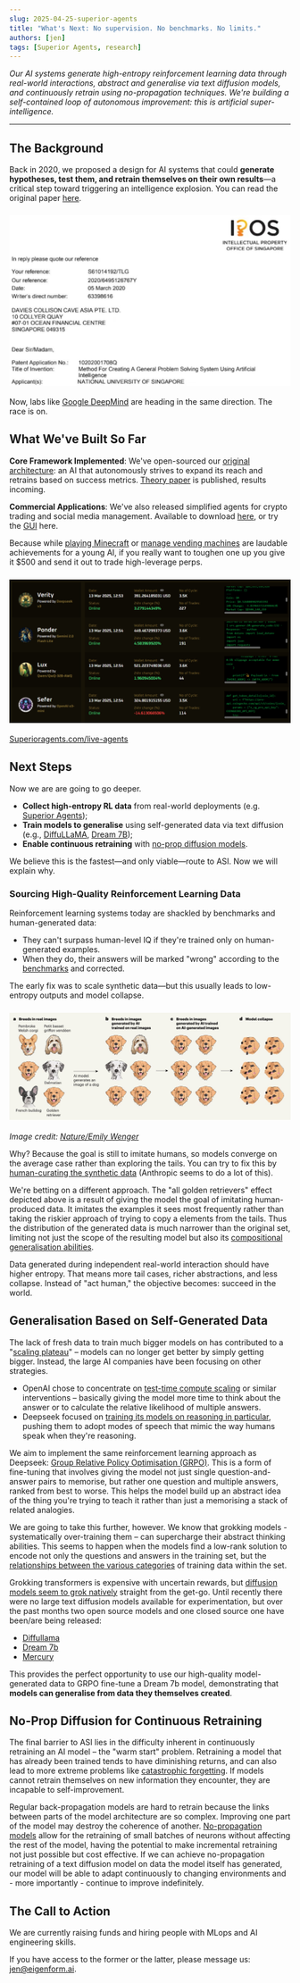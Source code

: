 ```yaml
---
slug: 2025-04-25-superior-agents
title: "What's Next: No supervision. No benchmarks. No limits."
authors: [jen]
tags: [Superior Agents, research]
---
```

*Our AI systems generate high-entropy reinforcement learning data through real-world interactions, abstract and generalise via text diffusion models, and continuously retrain using no-propagation techniques. We're building a self-contained loop of autonomous improvement: this is artificial super-intelligence.*

---

<!-- truncate -->

## The Background

Back in 2020, we proposed a design for AI systems that could **generate hypotheses, test them, and retrain themselves on their own results**—a critical step toward triggering an intelligence explosion. You can read the original paper [here](https://xianyangcb.substack.com/p/a-system-for-evolving-general-artificial-intelligence-from-existing-technologies-b4f5c4d1335a).

### ![IPOS ](./1.jpg)

Now, labs like [Google DeepMind](https://x.com/GoogleDeepMind/status/1910363683215008227) are heading in the same direction. The race is on.

## What We've Built So Far

**Core Framework Implemented**: We've open-sourced our [original architecture](https://github.com/Lexikat-Pte-Ltd/Generalisation2): an AI that autonomously strives to expand its reach and retrains based on success metrics. [Theory paper](https://arxiv.org/abs/2504.04711) is published, results incoming.

**Commercial Applications**: We've also released simplified agents for crypto trading and social media management. Available to download [here](https://github.com/SuperiorAgents/superior-agents), or try the [GUI](https://superioragents.com/) here.

Because while [playing Minecraft](https://minedojo.org/) or [manage vending machines](https://arxiv.org/abs/2502.15840) are laudable achievements for a young AI, if you really want to toughen one up you give it $500 and send it out to trade high-leverage perps.

### ![SA screenshot ](./2.png)
[Superioragents.com/live-agents](https://superioragents.com/live-agents)

## Next Steps

Now we are are going to go deeper.

*   **Collect high-entropy RL data** from real-world deployments (e.g. [Superior Agents](https://superioragents.com/live-agents));
*   **Train models to generalise** using self-generated data via text diffusion (e.g., [DiffuLLaMA](https://github.com/HKUNLP/DiffuLLaMA), [Dream 7B](https://hkunlp.github.io/blog/2025/dream/));
*   **Enable continuous retraining** with [no-prop diffusion models](https://arxiv.org/pdf/2503.24322).

We believe this is the fastest—and only viable—route to ASI. Now we will explain why.

### Sourcing High-Quality Reinforcement Learning Data

Reinforcement learning systems today are shackled by benchmarks and human-generated data:

*   They can't surpass human-level IQ if they're trained only on human-generated examples.
*   When they do, their answers will be marked "wrong" according to the [benchmarks](https://arxiv.org/pdf/2406.04127) and corrected.

The early fix was to scale synthetic data—but this usually leads to low-entropy outputs and model collapse.

### ![Model Collapse ](./3.jpg)

*Image credit: [Nature/Emily Wenger](https://www.nature.com/articles/d41586-024-02355-z)*

Why? Because the goal is still to imitate humans, so models converge on the average case rather than exploring the tails. You can try to fix this by [human-curating the synthetic data](https://arxiv.org/pdf/2412.14689) (Anthropic seems to do a lot of this).

We're betting on a different approach. The "all golden retrievers" effect depicted above is a result of giving the model the goal of imitating human-produced data. It imitates the examples it sees most frequently rather than taking the riskier approach of trying to copy a elements from the tails. Thus the distribution of the generated data is much narrower than the original set, limiting not just the scope of the resulting model but also its [compositional generalisation abilities](https://arxiv.org/pdf/2502.01774).

Data generated during independent real-world interaction should have higher entropy. That means more tail cases, richer abstractions, and less collapse. Instead of "act human," the objective becomes: succeed in the world.

## Generalisation Based on Self-Generated Data

The lack of fresh data to train much bigger models on has contributed to a "[scaling plateau](https://www.reuters.com/technology/artificial-intelligence/openai-rivals-seek-new-path-smarter-ai-current-methods-hit-limitations-2024-11-11/)" – models can no longer get better by simply getting bigger. Instead, the large AI companies have been focusing on other strategies.

*   OpenAI chose to concentrate on [test-time compute scaling](https://arxiv.org/pdf/2408.03314) or similar interventions – basically giving the model more time to think about the answer or to calculate the relative likelihood of multiple answers.
*   Deepseek focused on [training its models on reasoning in particular](https://arxiv.org/pdf/2501.12948), pushing them to adopt modes of speech that mimic the way humans speak when they're reasoning.

We aim to implement the same reinforcement learning approach as Deepseek: [Group Relative Policy Optimisation (GRPO)](https://arxiv.org/pdf/2402.03300). This is a form of fine-tuning that involves giving the model not just single question-and-answer pairs to memorise, but rather one question and multiple answers, ranked from best to worse. This helps the model build up an abstract idea of the thing you're trying to teach it rather than just a memorising a stack of related analogies.

We are going to take this further, however. We know that grokking models - systematically over-training them – can supercharge their abstract thinking abilities. This seems to happen when the models find a low-rank solution to encode not only the questions and answers in the training set, but the [relationships between the various categories](https://xianyangcb.substack.com/p/defining-t-schemas-via-the-parametric) of training data within the set.

Grokking transformers is expensive with uncertain rewards, but [diffusion models seem to grok natively](https://proceedings.neurips.cc/paper_files/paper/2023/file/9d0f188c7947eacb0c07f709576824f6-Paper-Conference.pdf) straight from the get-go. Until recently there were no large text diffusion models available for experimentation, but over the past months two open source models and one closed source one have been/are being released:

*   [Diffullama](https://arxiv.org/pdf/2410.17891)
*   [Dream 7b](https://github.com/HKUNLP/Dream)
*   [Mercury](https://www.inceptionlabs.ai/)

This provides the perfect opportunity to use our high-quality model-generated data to GRPO fine-tune a Dream 7b model, demonstrating that **models can generalise from data they themselves created**.

## No-Prop Diffusion for Continuous Retraining

The final barrier to ASI lies in the difficulty inherent in continuously retraining an AI model – the "warm start" problem. Retraining a model that has already been trained tends to have diminishing returns, and can also lead to more extreme problems like [catastrophic forgetting](https://arxiv.org/pdf/2406.04484). If models cannot retrain themselves on new information they encounter, they are incapable to self-improvement.

Regular back-propagation models are hard to retrain because the links between parts of the model architecture are so complex. Improving one part of the model may destroy the coherence of another. [No-propagation models](https://arxiv.org/pdf/2503.24322) allow for the retraining of small batches of neurons without affecting the rest of the model, having the potential to make incremental retraining not just possible but cost effective. If we can achieve no-propagation retraining of a text diffusion model on data the model itself has generated, our model will be able to adapt continuously to changing environments and - more importantly - continue to improve indefinitely.

## The Call to Action

We are currently raising funds and hiring people with MLops and AI engineering skills.

If you have access to the former or the latter, please message us: jen@eigenform.ai. 
